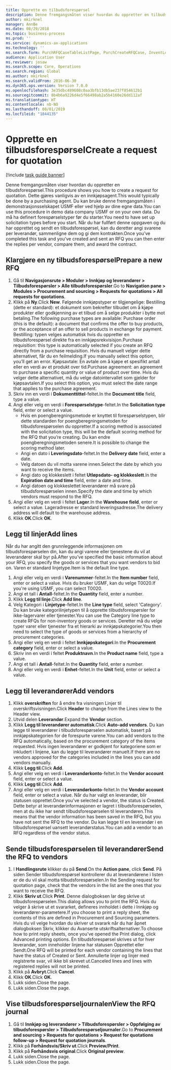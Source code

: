 ```yaml
---
title: Opprette en tilbudsforespørsel
description: Denne fremgangsmåten viser hvordan du oppretter en tilbudsforespørsel.
author: mkirknel
manager: AnnBe
ms.date: 08/29/2018
ms.topic: business-process
ms.prod: ''
ms.service: dynamics-ax-applications
ms.technology: ''
ms.search.form: PurchRFQCaseTableListPage, PurchCreateRFQCase, InventLocationIdLookup, PurchRFQCaseTable, InventItemIdLookupSimple, EcoResCategorySingleLookup, UnitOfMeasureLookup, PurchRFQEditLines, PurchRFQEditLinesPrintOptions, VendRFQJournal, SrsReportViewerForm
audience: Application User
ms.reviewer: josaw
ms.search.scope: Core, Operations
ms.search.region: Global
ms.author: mkirknel
ms.search.validFrom: 2016-06-30
ms.dyn365.ops.version: Version 7.0.0
ms.openlocfilehash: 3e35dbc489608c0aa3bfb13db5ae237f854612b1
ms.sourcegitcommit: 8b4b6a9226d4e5f66498ab2a5b4160e26dd112af
ms.translationtype: HT
ms.contentlocale: nb-NO
ms.lasthandoff: 08/01/2019
ms.locfileid: "1844135"
---
```

# <a name="create-a-request-for-quotation"></a><span data-ttu-id="7ce90-103">Opprette en tilbudsforespørsel</span><span class="sxs-lookup"><span data-stu-id="7ce90-103">Create a request for quotation</span></span>

[!include [task guide banner](../../includes/task-guide-banner.md)]

<span data-ttu-id="7ce90-104">Denne fremgangsmåten viser hvordan du oppretter en tilbudsforespørsel.</span><span class="sxs-lookup"><span data-stu-id="7ce90-104">This procedure shows you how to create a request for quotation.</span></span> <span data-ttu-id="7ce90-105">Dette gjøres vanligvis av en innkjøpsagent.</span><span class="sxs-lookup"><span data-stu-id="7ce90-105">This would typically be done by a purchasing agent.</span></span> <span data-ttu-id="7ce90-106">Du kan bruke denne fremgangsmåten i demonstrasjonsselskapet USMF eller ved hjelp av dine egne data.</span><span class="sxs-lookup"><span data-stu-id="7ce90-106">You can use this procedure in demo data company USMF or on your own data.</span></span> <span data-ttu-id="7ce90-107">Du må ha definert forespørselstyper før du starter.</span><span class="sxs-lookup"><span data-stu-id="7ce90-107">You need to have set up solicitation types before you start.</span></span> <span data-ttu-id="7ce90-108">Når du har fullført denne oppgaven og du har opprettet og sendt en tilbudsforespørsel, kan du deretter angi svarene per leverandør, sammenligne dem og gi dem kontrakten.</span><span class="sxs-lookup"><span data-stu-id="7ce90-108">Once you’ve completed this task and you’ve created and sent an RFQ you can then enter the replies per vendor, compare them, and award the contract.</span></span>


## <a name="prepare-a-new-rfq"></a><span data-ttu-id="7ce90-109">Klargjøre en ny tilbudsforespørsel</span><span class="sxs-lookup"><span data-stu-id="7ce90-109">Prepare a new RFQ</span></span>
1. <span data-ttu-id="7ce90-110">Gå til **Navigasjonsrute > Moduler > Innkjøp og leverandører > Tilbudsforespørsler > Alle tilbudsforespørsler**.</span><span class="sxs-lookup"><span data-stu-id="7ce90-110">Go to **Navigation pane > Modules > Procurement and sourcing > Requests for quotations > All requests for quotations**.</span></span>
2. <span data-ttu-id="7ce90-111">Klikk på **Ny**.</span><span class="sxs-lookup"><span data-stu-id="7ce90-111">Click **New**.</span></span>
    <span data-ttu-id="7ce90-112">Følgende innkjøpstyper er tilgjengelige: Bestilling (dette er standard): et dokument som bekrefter tilbudet om å kjøpe produkter eller godkjenning av et tilbud om å selge produkter i bytte mot betaling.</span><span class="sxs-lookup"><span data-stu-id="7ce90-112">The following purchase types are available: Purchase order (this is the default): a document that confirms the offer to buy products, or the acceptance of an offer to sell products in exchange for payment.</span></span> <span data-ttu-id="7ce90-113">Bestilling: typen velges automatisk hvis du oppretter en tilbudsforespørsel direkte fra en innkjøpsrekvisisjon.</span><span class="sxs-lookup"><span data-stu-id="7ce90-113">Purchase requisition: this type is automatically selected if you create an RFQ directly from a purchase requisition.</span></span> <span data-ttu-id="7ce90-114">Hvis du manuelt velger dette alternativet, får du en feilmelding.</span><span class="sxs-lookup"><span data-stu-id="7ce90-114">If you manually select this option, you’ll get an error.</span></span> <span data-ttu-id="7ce90-115">Kjøpsavtale: En avtale om å kjøpe et spesifikt antall eller en verdi av et produkt over tid.</span><span class="sxs-lookup"><span data-stu-id="7ce90-115">Purchase agreement: an agreement to purchase a specific quantity or value of product over time.</span></span> <span data-ttu-id="7ce90-116">Hvis du velger dette alternativet, må du velge datointervallet som gjelder for kjøpsavtalen.</span><span class="sxs-lookup"><span data-stu-id="7ce90-116">If you select this option, you must select the date range that applies to the purchase agreement.</span></span>  
3. <span data-ttu-id="7ce90-117">Skriv inn en verdi i **Dokumenttittel**-feltet.</span><span class="sxs-lookup"><span data-stu-id="7ce90-117">In the **Document title** field, type a value.</span></span>
4. <span data-ttu-id="7ce90-118">Angi eller velg en verdi i **Forespørselstype**-feltet.</span><span class="sxs-lookup"><span data-stu-id="7ce90-118">In the **Solicitation type** field, enter or select a value.</span></span>
    + <span data-ttu-id="7ce90-119">Hvis en poengberegningsmetode er knyttet til forespørselstypen, blir dette standarden for poengberegningsmetoden for tilbudsforespørselen du oppretter.</span><span class="sxs-lookup"><span data-stu-id="7ce90-119">If a scoring method is associated with the solicitation type, this will be the default scoring method for the RFQ that you’re creating.</span></span> <span data-ttu-id="7ce90-120">Du kan endre poengberegningsmetoden senere.</span><span class="sxs-lookup"><span data-stu-id="7ce90-120">It is possible to change the scoring method later.</span></span>  
    + <span data-ttu-id="7ce90-121">Angi en dato i **Leveringsdato**-feltet.</span><span class="sxs-lookup"><span data-stu-id="7ce90-121">In the **Delivery date** field, enter a date.</span></span>  
    + <span data-ttu-id="7ce90-122">Velg datoen du vil motta varene innen.</span><span class="sxs-lookup"><span data-stu-id="7ce90-122">Select the date by which you want to receive the items.</span></span>  
    + <span data-ttu-id="7ce90-123">Angi dato og klokkeslett i feltet **Utløpsdato- og klokkeslett**.</span><span class="sxs-lookup"><span data-stu-id="7ce90-123">In the **Expiration date and time** field, enter a date and time.</span></span>  
    + <span data-ttu-id="7ce90-124">Angi datoen og klokkeslettet leverandører må svare på tilbudsforespørselen innen.</span><span class="sxs-lookup"><span data-stu-id="7ce90-124">Specify the date and time by which vendors must respond to the RFQ.</span></span>  
5. <span data-ttu-id="7ce90-125">Angi eller velg en verdi i feltet **Lager**.</span><span class="sxs-lookup"><span data-stu-id="7ce90-125">In the **Warehouse field**, enter or select a value.</span></span> <span data-ttu-id="7ce90-126">Lageradresse er standard leveringsadresse.</span><span class="sxs-lookup"><span data-stu-id="7ce90-126">The delivery address will default to the warehouse address.</span></span>  
6. <span data-ttu-id="7ce90-127">Klikk **OK**.</span><span class="sxs-lookup"><span data-stu-id="7ce90-127">Click **OK**.</span></span>

## <a name="add-lines"></a><span data-ttu-id="7ce90-128">Legg til linjer</span><span class="sxs-lookup"><span data-stu-id="7ce90-128">Add lines</span></span>

<span data-ttu-id="7ce90-129">Når du har angitt den grunnleggende informasjonen om tilbudsforespørselen din, kan du angi varene eller tjenestene du vil at leverandører skal byr på.</span><span class="sxs-lookup"><span data-stu-id="7ce90-129">After you’ve specified the basic information about your RFQ, you specify the goods or services that you want vendors to bid on.</span></span> <span data-ttu-id="7ce90-130">Varen er standard linjetype.</span><span class="sxs-lookup"><span data-stu-id="7ce90-130">Item is the default line type.</span></span>

1. <span data-ttu-id="7ce90-131">Angi eller velg en verdi i **Varenummer**-feltet.</span><span class="sxs-lookup"><span data-stu-id="7ce90-131">In the **Item number** field, enter or select a value.</span></span> <span data-ttu-id="7ce90-132">Hvis du bruker USMF, kan du velge T0020.</span><span class="sxs-lookup"><span data-stu-id="7ce90-132">If you're using USMF, you can select T0020.</span></span>  
2. <span data-ttu-id="7ce90-133">Angi et tall i **Antall**-feltet.</span><span class="sxs-lookup"><span data-stu-id="7ce90-133">In the **Quantity** field, enter a number.</span></span>
3. <span data-ttu-id="7ce90-134">Klikk **Legg til linje**.</span><span class="sxs-lookup"><span data-stu-id="7ce90-134">Click **Add line**.</span></span>
4. <span data-ttu-id="7ce90-135">Velg Kategori i **Linjetype**-feltet.</span><span class="sxs-lookup"><span data-stu-id="7ce90-135">In the **Line type** field, select 'Category'.</span></span> <span data-ttu-id="7ce90-136">Du kan bruke kategorilinjetypen til å opprette tilbudsforespørsler for ikke-lagervarer eller tjenester.</span><span class="sxs-lookup"><span data-stu-id="7ce90-136">You can use the Category line type to create RFQs for non-inventory goods or services.</span></span> <span data-ttu-id="7ce90-137">Deretter må du velge typer varer eller tjenester fra et hierarki av innkjøpskategorier.</span><span class="sxs-lookup"><span data-stu-id="7ce90-137">You then need to select the type of goods or services from a hierarchy of procurement categories.</span></span>  
5. <span data-ttu-id="7ce90-138">Angi eller velg en verdi i feltet **Innkjøpskategori**.</span><span class="sxs-lookup"><span data-stu-id="7ce90-138">In the **Procurement category** field, enter or select a value.</span></span>
6. <span data-ttu-id="7ce90-139">Skriv inn en verdi i feltet **Produktnavn**.</span><span class="sxs-lookup"><span data-stu-id="7ce90-139">In the **Product name** field, type a value.</span></span>
7. <span data-ttu-id="7ce90-140">Angi et tall i **Antall**-feltet.</span><span class="sxs-lookup"><span data-stu-id="7ce90-140">In the **Quantity** field, enter a number.</span></span>
8. <span data-ttu-id="7ce90-141">Angi eller velg en verdi i **Enhet**-feltet.</span><span class="sxs-lookup"><span data-stu-id="7ce90-141">In the **Unit** field, enter or select a value.</span></span>

## <a name="add-vendors"></a><span data-ttu-id="7ce90-142">Legg til leverandører</span><span class="sxs-lookup"><span data-stu-id="7ce90-142">Add vendors</span></span>
1. <span data-ttu-id="7ce90-143">Klikk **overskriften** for å endre fra visningen Linjer til overskriftsvisningen.</span><span class="sxs-lookup"><span data-stu-id="7ce90-143">Click **Header** to change from the Lines view to the Header view.</span></span> 
2. <span data-ttu-id="7ce90-144">Utvid delen **Leverandør**.</span><span class="sxs-lookup"><span data-stu-id="7ce90-144">Expand the **Vendor** section.</span></span>
3. <span data-ttu-id="7ce90-145">Klikk **Legg til leverandører automatisk**.</span><span class="sxs-lookup"><span data-stu-id="7ce90-145">Click **Auto-add vendors**.</span></span> <span data-ttu-id="7ce90-146">Du kan legge til leverandører i tilbudsforespørselen automatisk, basert på innkjøpskategorien for de forespurte varene.</span><span class="sxs-lookup"><span data-stu-id="7ce90-146">You can add vendors to the RFQ automatically, based on the procurement category of the items requested.</span></span> <span data-ttu-id="7ce90-147">Hvis ingen leverandører er godkjent for kategoriene som er inkludert i linjene, kan du legge til leverandører manuelt.</span><span class="sxs-lookup"><span data-stu-id="7ce90-147">If there are no vendors approved for the categories included in the lines you can add vendors manually.</span></span>  
4. <span data-ttu-id="7ce90-148">Klikk **Legg til**.</span><span class="sxs-lookup"><span data-stu-id="7ce90-148">Click **Add**.</span></span>
5. <span data-ttu-id="7ce90-149">Angi eller velg en verdi i **Leverandørkonto**-feltet.</span><span class="sxs-lookup"><span data-stu-id="7ce90-149">In the **Vendor account** field, enter or select a value.</span></span>
6. <span data-ttu-id="7ce90-150">Klikk **Legg til**.</span><span class="sxs-lookup"><span data-stu-id="7ce90-150">Click **Add**.</span></span>
7. <span data-ttu-id="7ce90-151">Angi eller velg en verdi i **Leverandørkonto**-feltet.</span><span class="sxs-lookup"><span data-stu-id="7ce90-151">In the **Vendor account** field, enter or select a value.</span></span> <span data-ttu-id="7ce90-152">Når du har valgt en leverandør, blir statusen opprettet.</span><span class="sxs-lookup"><span data-stu-id="7ce90-152">Once you’ve selected a vendor, the status is Created.</span></span> <span data-ttu-id="7ce90-153">Dette betyr at leverandørinformasjonen er lagret i tilbudsforespørselen, men at du ikke har sendt tilbudsforespørselen til leverandøren.</span><span class="sxs-lookup"><span data-stu-id="7ce90-153">This means that the vendor information has been saved in the RFQ, but you have not sent the RFQ to the vendor.</span></span> <span data-ttu-id="7ce90-154">Du kan legge til en leverandør i en tilbudsforespørsel uansett leverandørstatus.</span><span class="sxs-lookup"><span data-stu-id="7ce90-154">You can add a vendor to an RFQ regardless of the vendor status.</span></span>  

## <a name="send-the-rfq-to-vendors"></a><span data-ttu-id="7ce90-155">Sende tilbudsforespørselen til leverandører</span><span class="sxs-lookup"><span data-stu-id="7ce90-155">Send the RFQ to vendors</span></span>
1. <span data-ttu-id="7ce90-156">I **Handlingsrute** klikker du på **Send**.</span><span class="sxs-lookup"><span data-stu-id="7ce90-156">On the **Action pane**, click **Send**.</span></span> <span data-ttu-id="7ce90-157">På siden Sender tilbudsforespørsel kontrollerer du at leverandørene i listen er de du vil skal motta tilbudsforespørselen.</span><span class="sxs-lookup"><span data-stu-id="7ce90-157">In the Sending request for quotation page, check that the vendors in the list are the ones that you want to receive the RFQ.</span></span>  
2. <span data-ttu-id="7ce90-158">Klikk **Skriv ut**.</span><span class="sxs-lookup"><span data-stu-id="7ce90-158">Click **Print**.</span></span> <span data-ttu-id="7ce90-159">Denne dialogboksen lar deg skrive ut tilbudsforespørselen.</span><span class="sxs-lookup"><span data-stu-id="7ce90-159">This dialog allows you to print the RFQ.</span></span> <span data-ttu-id="7ce90-160">Hvis du velger å skrive ut et svararket, defineres innholdet i dette i Innkjøp og leverandører-parametere.</span><span class="sxs-lookup"><span data-stu-id="7ce90-160">If you choose to print a reply sheet, the contents of this are defined in Procurement and Sourcing parameters.</span></span> <span data-ttu-id="7ce90-161">Hvis du vil velge hvordan du skriver ut svarark når du har åpnet dialogboksen Skriv, klikker du Avanserte utskriftsalternativer.</span><span class="sxs-lookup"><span data-stu-id="7ce90-161">To choose how to print reply sheets, once you’ve opened the Print dialog, click Advanced printing options.</span></span> <span data-ttu-id="7ce90-162">Én tilbudsforespørsel skrives ut for hver leverandør, som inneholder linjene har statusen Opprettet eller Sendt.</span><span class="sxs-lookup"><span data-stu-id="7ce90-162">One RFQ will be printed for each vendor containing the lines that have the status of Created or Sent.</span></span> <span data-ttu-id="7ce90-163">Annullerte linjer og linjer med registrerte svar, vil ikke bli skrevet ut.</span><span class="sxs-lookup"><span data-stu-id="7ce90-163">Canceled lines and lines with registered replies will not be printed.</span></span>   
3. <span data-ttu-id="7ce90-164">Klikk på **Avbryt**.</span><span class="sxs-lookup"><span data-stu-id="7ce90-164">Click **Cancel**.</span></span>
4. <span data-ttu-id="7ce90-165">Klikk **OK**.</span><span class="sxs-lookup"><span data-stu-id="7ce90-165">Click **OK**.</span></span>
5. <span data-ttu-id="7ce90-166">Lukk siden.</span><span class="sxs-lookup"><span data-stu-id="7ce90-166">Close the page.</span></span>
6. <span data-ttu-id="7ce90-167">Lukk siden.</span><span class="sxs-lookup"><span data-stu-id="7ce90-167">Close the page.</span></span>

## <a name="view-the-rfq-journal"></a><span data-ttu-id="7ce90-168">Vise tilbudsforespørseljournalen</span><span class="sxs-lookup"><span data-stu-id="7ce90-168">View the RFQ journal</span></span>
1. <span data-ttu-id="7ce90-169">Gå til **Innkjøp og leverandører > Tilbudsforespørsler > Oppfølging av tilbudsforespørsler > Tilbudsforespørseljournaler**.</span><span class="sxs-lookup"><span data-stu-id="7ce90-169">Go to **Procurement and sourcing > Requests for quotations > Request for quotations follow-up > Request for quotation journals**.</span></span>
2. <span data-ttu-id="7ce90-170">Klikk på **Forhåndsvis/Skriv ut**.</span><span class="sxs-lookup"><span data-stu-id="7ce90-170">Click **Preview/Print**.</span></span>
3. <span data-ttu-id="7ce90-171">Klikk på **Forhåndsvis original**.</span><span class="sxs-lookup"><span data-stu-id="7ce90-171">Click **Original preview**.</span></span>
4. <span data-ttu-id="7ce90-172">Lukk siden.</span><span class="sxs-lookup"><span data-stu-id="7ce90-172">Close the page.</span></span>
5. <span data-ttu-id="7ce90-173">Lukk siden.</span><span class="sxs-lookup"><span data-stu-id="7ce90-173">Close the page.</span></span>

